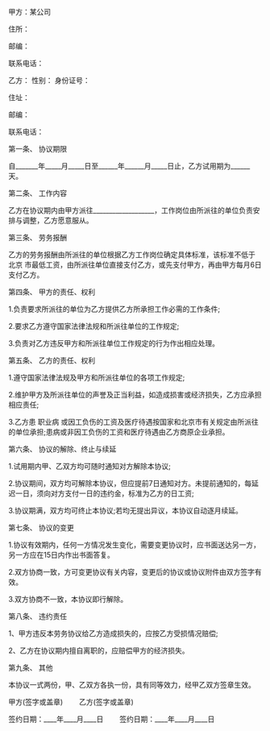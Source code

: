 
 


甲方：某公司


住所：


邮编：


联系电话：


乙方： 性别： 身份证号：


住址：


邮编：


联系电话：


第一条、 协议期限


自_______年_____月_____日至______年______月_____日止，乙方试用期为______天。


第二条、 工作内容


乙方在协议期内由甲方派往___________________，工作岗位由所派往的单位负责安排与调整，乙方愿意服从。


第三条、 劳务报酬


乙方的劳务报酬由所派往的单位根据乙方工作岗位确定具体标准，该标准不低于
北京
市最低工资，由所派往单位直接支付乙方，或先支付甲方，再由甲方每月6日支付乙方。


第四条、 甲方的责任、权利


1.负责要求所派往的单位为乙方提供乙方所承担工作必需的工作条件;


2.要求乙方遵守国家法律法规和所派往单位的工作规定;


3.负责对乙方违反甲方和所派往单位工作规定的行为作出相应处理。


第五条、 乙方的责任、权利


1.遵守国家法律法规及甲方和所派往单位的各项工作规定;


2.维护甲方及所派往单位的声誉及正当利益，如造成损害或经济损失，乙方应承担相应责任;


3.乙方患
职业病
或因工负伤的工资及医疗待遇按国家和北京市有关规定由所派往的单位承担;患病或非因工负伤的工资和医疗待遇由乙方商原企业承担。


第六条、 协议的解除、终止与续延


1.试用期内甲、乙双方均可随时通知对方解除本协议;


2.协议期间，双方均可解除本协议，但应提前7日通知对方。未提前通知的，每延迟一日，须向对方支付一日的违约金，标准为乙方的日工资;


3.协议期满，双方均可终止本协议;若均无提出异议，本协议自动逐月续延。


第七条、 协议的变更


1.协议有效期内，任何一方情况发生变化，需要变更协议时，应书面送达另一方，另一方应在15日内作出书面答复。


2.双方协商一致，方可变更协议有关内容，变更后的协议或协议附件由双方签字有效。


3.双方协商不一致，本协议即行解除。


第八条、 违约责任


1、甲方违反本劳务协议给乙方造成损失的，应按乙方受损情况赔偿;


2、乙方在协议期内擅自离职的，应赔偿甲方的经济损失。


第九条、 其他


本协议一式两份，甲、乙双方各执一份，具有同等效力，经甲乙双方签章生效。


甲方(签字或盖章)　　 乙方(签字或盖章)


签约日期：____年____月____日 　　签约日期：____年____月____日
 


 

 
 
 
 
 
  


  
 

  


  


  
 
 
 
 

